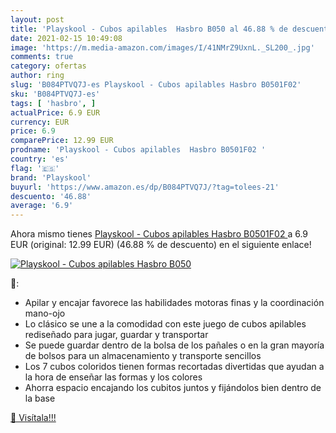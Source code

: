 ```yaml
---
layout: post
title: 'Playskool - Cubos apilables  Hasbro B050 al 46.88 % de descuento'
date: 2021-02-15 10:49:08
image: 'https://m.media-amazon.com/images/I/41NMrZ9UxnL._SL200_.jpg'
comments: true
category: ofertas
author: ring
slug: 'B084PTVQ7J-es Playskool - Cubos apilables Hasbro B0501F02'
sku: 'B084PTVQ7J-es'
tags: [ 'hasbro', ]
actualPrice: 6.9 EUR
currency: EUR
price: 6.9
comparePrice: 12.99 EUR
prodname: 'Playskool - Cubos apilables  Hasbro B0501F02 '
country: 'es'
flag: '🇪🇸'
brand: 'Playskool'
buyurl: 'https://www.amazon.es/dp/B084PTVQ7J/?tag=tolees-21'
descuento: '46.88'
average: '6.9'
---
```


Ahora mismo tienes [Playskool - Cubos apilables  Hasbro B0501F02 ](https://www.amazon.es/dp/B084PTVQ7J/?tag=tolees-21) a 6.9 EUR (original: 12.99 EUR) (46.88 %  de descuento) en el siguiente enlace!

[![Playskool - Cubos apilables  Hasbro B050](https://m.media-amazon.com/images/I/41NMrZ9UxnL._SL200_.jpg)](https://www.amazon.es/dp/B084PTVQ7J/?tag=tolees-21)

🔎:

- Apilar y encajar favorece las habilidades motoras finas y la coordinación mano-ojo
- Lo clásico se une a la comodidad con este juego de cubos apilables rediseñado para jugar, guardar y transportar
- Se puede guardar dentro de la bolsa de los pañales o en la gran mayoría de bolsos para un almacenamiento y transporte sencillos
- Los 7 cubos coloridos tienen formas recortadas divertidas que ayudan a la hora de enseñar las formas y los colores
- Ahorra espacio encajando los cubitos juntos y fijándolos bien dentro de la base

[🛒 Visítala!!!](https://www.amazon.es/dp/B084PTVQ7J/?tag=tolees-21)
